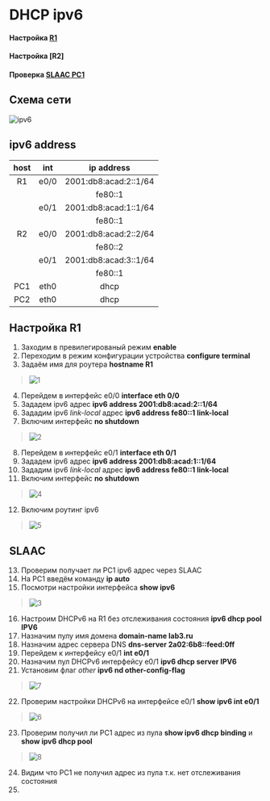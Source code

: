 # DHCP ipv6


#### Настройка [R1](https://github.com/pekitel/OTUS-Network/blob/main/%D0%94%D0%BE%D0%BC%D0%B0%D1%88%D0%BD%D0%B8%D0%B5%20%D1%80%D0%B0%D0%B1%D0%BE%D1%82%D1%8B/DHCP/dhcp%20ipv6/README.md#%D0%BD%D0%B0%D1%81%D1%82%D1%80%D0%BE%D0%B9%D0%BA%D0%B0-r1-1)
#### Настройка [R2]
#### Проверка [SLAAC PC1](https://github.com/pekitel/OTUS-Network/blob/main/%D0%94%D0%BE%D0%BC%D0%B0%D1%88%D0%BD%D0%B8%D0%B5%20%D1%80%D0%B0%D0%B1%D0%BE%D1%82%D1%8B/DHCP/dhcp%20ipv6/README.md#slaac)

## Схема сети

![ipv6](https://user-images.githubusercontent.com/112701413/193928748-a9eab94c-1479-4985-905b-4e1732a61fce.jpg)


  ## ipv6 address 
host | int | ip address |
:----:  | :----------: | :----: | 
R1 | e0/0 |2001:db8:acad:2::1/64 |
| |  |fe80::1 |
| | e0/1 | 2001:db8:acad:1::1/64 |
| |  |fe80::1 |
R2 | e0/0 | 2001:db8:acad:2::2/64 |
| |  |fe80::2 |
| | e0/1 | 2001:db8:acad:3::1/64 |
| |  |fe80::1 |
PC1 | eth0 | dhcp |
PC2 | eth0 | dhcp |

## Настройка R1
1. Заходим в превилегированый режим **enable**
2. Переходим в режим конфигурации устройства **configure terminal**
3. Задаём имя для роутера **hostname R1**
>![1](https://user-images.githubusercontent.com/112701413/194334686-025df8c6-a8ea-43d3-ba4b-909d7d871875.jpg)
4. Перейдем в интерфейс e0/0 **interface eth 0/0**
5. Зададем ipv6 адрес **ipv6 address 2001:db8:acad:2::1/64**
6. Зададим ipv6 *link-local* адрес **ipv6 address fe80::1 link-local**
7. Включим интерфейс **no shutdown**
>![2](https://user-images.githubusercontent.com/112701413/194485974-970f3414-29b9-4f05-83e3-41c9cf835b1a.jpg)
8. Перейдем в интерфейс e0/1 **interface eth 0/1**
9. Зададем ipv6 адрес **ipv6 address 2001:db8:acad:1::1/64**
10. Зададим ipv6 *link-local* адрес **ipv6 address fe80::1 link-local**
11. Включим интерфейс **no shutdown**
>![4](https://user-images.githubusercontent.com/112701413/194757899-550ca17f-1591-41ac-b870-a64f057aff8a.jpg)
12. Включим роутинг ipv6
>![5](https://user-images.githubusercontent.com/112701413/194757985-0507561d-3c64-46b7-a9c0-c5544f6eef75.jpg)
## SLAAC 
13. Проверим получает ли PC1 ipv6 адрес через SLAAC
14. На PC1 введём команду **ip auto**
15. Посмотри настройки интерфейса **show ipv6**
>![3](https://user-images.githubusercontent.com/112701413/194756191-afb6a6d1-c9a8-476a-bd30-ec022da1d146.jpg)
16. Настроим DHCPv6 на R1 без отслеживания состояния **ipv6 dhcp pool IPV6**
17. Назначим пулу имя домена **domain-name lab3.ru**
18. Назначим адрес сервера DNS **dns-server 2a02:6b8::feed:0ff**
19. Перейдем к интерфейсу e0/1 **int e0/1**
20. Назначим пул DHCPv6 интерфейсу e0/1 **ipv6 dhcp server IPV6**  
21. Установим флаг *other* **ipv6 nd other-config-flag**
>![7](https://user-images.githubusercontent.com/112701413/194761432-b242b69a-38f4-4eee-bb74-29ab34b7b333.jpg)
22. Проверим настройки DHCPv6 на интерфейсе e0/1 **show ipv6 int e0/1**
>![6](https://user-images.githubusercontent.com/112701413/194761443-48f8d76c-f0f8-4baa-8aa6-1460fcc2c67f.jpg)
23. Проверим получил ли PC1 адрес из пула **show ipv6 dhcp binding** и **show ipv6 dhcp pool**
>![8](https://user-images.githubusercontent.com/112701413/194761984-67c16ca2-ac02-4c81-b2a3-58d4787ffcfe.jpg)
24. Видим что PC1 не получил адрес из пула т.к. нет отслеживания состояния
25. 
